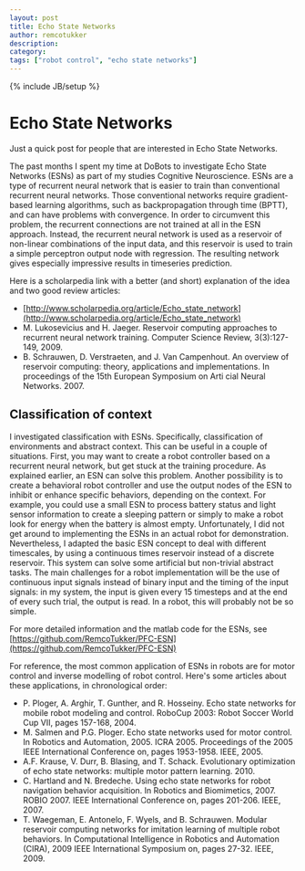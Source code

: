```yaml
---
layout: post
title: Echo State Networks
author: remcotukker
description: 
category: 
tags: ["robot control", "echo state networks"]
---
```

{% include JB/setup %}

# Echo State Networks

Just a quick post for people that are interested in Echo State Networks.
  
The past months I spent my time at DoBots to investigate Echo State Networks
(ESNs) as part of my studies Cognitive Neuroscience. ESNs are a type of
recurrent neural network that is easier to train than conventional recurrent
neural networks. Those conventional networks require gradient-based learning
algorithms, such as backpropagation through time (BPTT), and can have problems
with convergence. In order to circumvent this problem, the recurrent
connections are not trained at all in the ESN approach. Instead, the recurrent
neural network is used as a reservoir of non-linear combinations of the input
data, and this reservoir is used to train a simple perceptron output node with
regression. The resulting network gives especially impressive results in
timeseries prediction.
  
Here is a scholarpedia link with a better (and short) explanation of the idea
and two good review articles:

  * [http://www.scholarpedia.org/article/Echo_state_network](http://www.scholarpedia.org/article/Echo_state_network)
  * M. Lukosevicius and H. Jaeger. Reservoir computing approaches to recurrent neural network training. Computer Science Review, 3(3):127-149, 2009.
  * B. Schrauwen, D. Verstraeten, and J. Van Campenhout. An overview of reservoir computing: theory, applications and implementations. In proceedings of the 15th European Symposium on Arti cial Neural Networks. 2007.

##  Classification of context

I investigated classification with ESNs. Specifically, classification of
environments and abstract context. This can be useful in a couple of
situations. First, you may want to create a robot controller based on a
recurrent neural network, but get stuck at the training procedure. As
explained earlier, an ESN can solve this problem. Another possibility is to
create a behavioral robot controller and use the output nodes of the ESN to
inhibit or enhance specific behaviors, depending on the context. For example,
you could use a small ESN to process battery status and light sensor
information to create a sleeping pattern or simply to make a robot look for
energy when the battery is almost empty. Unfortunately, I did not get around
to implementing the ESNs in an actual robot for demonstration. Nevertheless, I
adapted the basic ESN concept to deal with different timescales, by using a
continuous times reservoir instead of a discrete reservoir. This system can
solve some artificial but non-trivial abstract tasks. The main challenges for
a robot implementation will be the use of continuous input signals instead of
binary input and the timing of the input signals: in my system, the input is
given every 15 timesteps and at the end of every such trial, the output is
read. In a robot, this will probably not be so simple.  
  
For more detailed information and the matlab code for the ESNs, see
[https://github.com/RemcoTukker/PFC-ESN](https://github.com/RemcoTukker/PFC-ESN)  
  
For reference, the most common application of ESNs in robots are for motor
control and inverse modelling of robot control. Here's some articles about
these applications, in chronological order:

  * P. Ploger, A. Arghir, T. Gunther, and R. Hosseiny. Echo state networks for mobile robot modeling and control. RoboCup 2003: Robot Soccer World Cup VII, pages 157-168, 2004.
  * M. Salmen and P.G. Ploger. Echo state networks used for motor control. In Robotics and Automation, 2005. ICRA 2005. Proceedings of the 2005 IEEE International Conference on, pages 1953-1958. IEEE, 2005.
  * A.F. Krause, V. Durr, B. Blasing, and T. Schack. Evolutionary optimization of echo state networks: multiple motor pattern learning. 2010.
  * C. Hartland and N. Bredeche. Using echo state networks for robot navigation behavior acquisition. In Robotics and Biomimetics, 2007. ROBIO 2007. IEEE International Conference on, pages 201-206. IEEE, 2007.
  * T. Waegeman, E. Antonelo, F. Wyels, and B. Schrauwen. Modular reservoir computing networks for imitation learning of multiple robot behaviors. In Computational Intelligence in Robotics and Automation (CIRA), 2009 IEEE International Symposium on, pages 27-32. IEEE, 2009.

